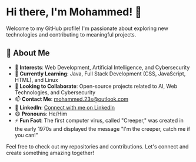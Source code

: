 # Hi there, I'm Mohammed! 👋

Welcome to my GitHub profile! I'm passionate about exploring new technologies and contributing to meaningful projects.

## 🚀 About Me

- 👀 **Interests**: Web Development, Artificial Intelligence, and Cybersecurity
- 🌱 **Currently Learning**: Java, Full Stack Development (CSS, JavaScript, HTML), and Linux
- 💞️ **Looking to Collaborate**: Open-source projects related to AI, Web Technologies, and Cybersecurity
- 📫 **Contact Me**: [mohammed.23s@outlook.com](mailto:mohammed.23s@outlook.com)
- 🔗 **LinkedIn**: [Connect with me on LinkedIn](https://linkedin.com/in/mohammed-salim-86390a255)
- 😄 **Pronouns**: He/Him
- ⚡ **Fun Fact**: The first computer virus, called "Creeper," was created in the early 1970s and displayed the message "I'm the creeper, catch me if you can!"

Feel free to check out my repositories and contributions. Let's connect and create something amazing together!

